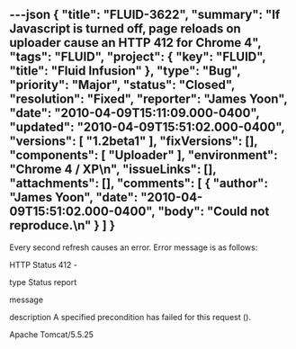 ---json
{
  "title": "FLUID-3622",
  "summary": "If Javascript is turned off, page reloads on uploader cause an HTTP 412 for Chrome 4",
  "tags": "FLUID",
  "project": {
    "key": "FLUID",
    "title": "Fluid Infusion"
  },
  "type": "Bug",
  "priority": "Major",
  "status": "Closed",
  "resolution": "Fixed",
  "reporter": "James Yoon",
  "date": "2010-04-09T15:11:09.000-0400",
  "updated": "2010-04-09T15:51:02.000-0400",
  "versions": [
    "1.2beta1"
  ],
  "fixVersions": [],
  "components": [
    "Uploader"
  ],
  "environment": "Chrome 4 / XP\n",
  "issueLinks": [],
  "attachments": [],
  "comments": [
    {
      "author": "James Yoon",
      "date": "2010-04-09T15:51:02.000-0400",
      "body": "Could not reproduce.\n"
    }
  ]
}
---
Every second refresh causes an error. Error message is as follows:

HTTP Status 412 -

type Status report

message

description A specified precondition has failed for this request ().

Apache Tomcat/5.5.25

        